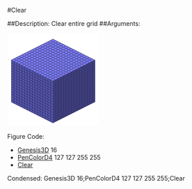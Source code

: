 #Clear

##Description: Clear entire grid
##Arguments: 

![](Clear-Iso.png)

Figure Code:
- [Genesis3D](Genesis3D.md) 16
- [PenColorD4](PenColorD4.md) 127 127 255 255
- [Clear](Clear.md)

Condensed: Genesis3D 16;PenColorD4 127 127 255 255;Clear

